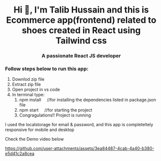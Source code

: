 <h1 align="center">Hi 👋, I'm Talib Hussain and this is Ecommerce app(frontend) related to shoes created in React using Tailwind css </h1>
<h3 align="center">A passionate React JS developer</h3>

<h3 align="left">Follow steps below to run this app:</h3>
<ol>
  <li>Downlod zip file</li>
  <li>Extract zip file</li>
  <li>Open project in vs code</li>
  <li>In terminal type:
    <ol>
  <li>npm install  &nbsp;&nbsp;&nbsp; //for installing the dependencies listed in package.json file</li>
  <li>npm start   &nbsp;&nbsp;&nbsp;&nbsp;//for starting the project</li>
  <li>Congragulations!! Project is running</li>
    </ol>
</ol>

I used the localstorage for email & password, and this app is completeltely responsive for mobile and desktop  

Check the Demo video below

https://github.com/user-attachments/assets/3ea84487-4cab-4a40-b380-e5d41c2a8cea
